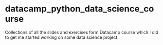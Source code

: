 # datacamp_python_data_science_course
Collections of all the slides and exercises form Datacamp course which I did to get me started working on some data science project.  
